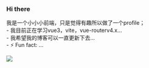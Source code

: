 ### Hi there  
我是一个小小小前端，只是觉得有趣所以做了一个profile；
<br/>-   我目前正在学习vue3，vite，vue-routerv4.x...
<br/>-   我希望我的博客可以一直更新下去...
<br/>- ⚡ Fun fact: ...
<br/>

![](https://github-readme-stats.vercel.app/api?username=gxhpersonal)
